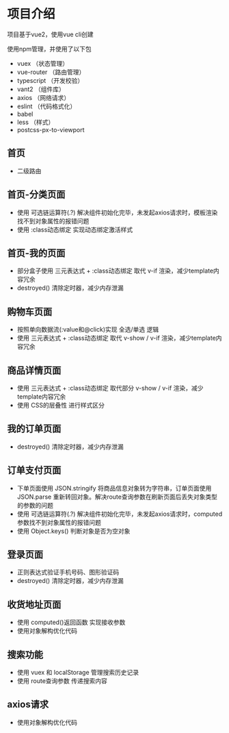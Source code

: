 # 项目介绍
项目基于vue2，使用vue cli创建

使用npm管理，并使用了以下包

* vuex （状态管理）
* vue-router （路由管理）
* typescript （开发校验）
* vant2 （组件库）
* axios （网络请求）
* eslint （代码格式化）
* babel
* less （样式）
* postcss-px-to-viewport

## 首页
* 二级路由

## 首页-分类页面
* 使用 可选链运算符(.?) 解决组件初始化完毕，未发起axios请求时，模板渲染找不到对象属性的报错问题
* 使用 :class动态绑定 实现动态绑定激活样式

## 首页-我的页面
* 部分盒子使用 三元表达式 + :class动态绑定 取代 v-if 渲染，减少template内容冗余
* destroyed() 清除定时器，减少内存泄漏

## 购物车页面
* 按照单向数据流(:value和@click)实现 全选/单选 逻辑
* 使用 三元表达式 + :class动态绑定 取代 v-show / v-if 渲染，减少template内容冗余

## 商品详情页面
* 使用 三元表达式 + :class动态绑定 取代部分 v-show / v-if 渲染，减少template内容冗余
* 使用 CSS的层叠性 进行样式区分

## 我的订单页面
* destroyed() 清除定时器，减少内存泄漏
  
## 订单支付页面
* 下单页面使用 JSON.stringify 将商品信息对象转为字符串，订单页面使用 JSON.parse 重新转回对象。解决route查询参数在刷新页面后丢失对象类型的参数的问题
* 使用 可选链运算符(.?) 解决组件初始化完毕，未发起axios请求时，computed参数找不到对象属性的报错问题
* 使用 Object.keys() 判断对象是否为空对象

## 登录页面
* 正则表达式验证手机号码、图形验证码
* destroyed() 清除定时器，减少内存泄漏

## 收货地址页面
* 使用 computed()返回函数 实现接收参数
* 使用对象解构优化代码

## 搜索功能
* 使用 vuex 和 localStorage 管理搜索历史记录
* 使用 route查询参数 传递搜索内容

## axios请求
* 使用对象解构优化代码